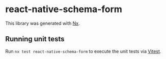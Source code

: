 # react-native-schema-form

This library was generated with [Nx](https://nx.dev).

## Running unit tests

Run `nx test react-native-schema-form` to execute the unit tests via [Vitest](https://vitest.dev/).
